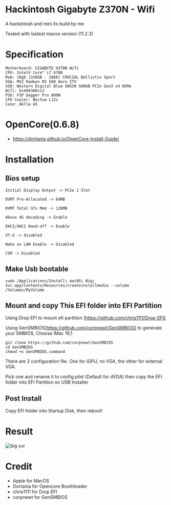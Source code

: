 # Hackintosh Gigabyte Z370N - Wifi
A hackintosh and mini itx build by me

Tested with lastest macos version (11.2.3)

# Specification 

```
Motherboard: GIGABYTE H370N Wifi
CPU: Intel® Core™ i7 6700
Ram: 16gb (2x8GB - 2666) CRUCIAL Ballistix Sport
VGA: MSI Radeon RX 560 Aero ITX
SSD: Western Digital Blue SN550 500GB PCIe Gen3 x4 NVMe
Wifi: bcm94360cs2
PSU: FSP Dagger Pro 600W
CPU Cooler: Noctua L12s
Case: Aklla A3
```

# OpenCore(0.6.8)

- https://dortania.github.io/OpenCore-Install-Guide/

# Installation

## Bios setup
```
Initial Display Output -> PCIe 1 Slot

DVMT Pre-Allocated -> 64MB

DVMT Total Gfx Mem -> 128MB

Above 4G decoding -> Enable

EHCI/XHCI Hand-off -> Enable

VT-d -> disabled

Wake on LAN Enable -> Disabled

CSM -> Disabled
```
## Make Usb bootable
```
sudo /Applications/Install\ macOS\ Big\ Sur.app/Contents/Resources/createinstallmedia --volume /Volumes/MyVolume
```

## Mount  and copy This EFI folder into EFI Partition 
Using Drop EFI to mount efi partition
[https://github.com/chris1111/Drop-EFI]

Using GenSMBIOS[https://github.com/corpnewt/GenSMBIOS] to generate your SMBIOS,
Choose iMac 19,1

```
git clone https://github.com/corpnewt/GenSMBIOS
cd GenSMBIOS
chmod +x GenSMBIOS.command
```

There are 2 configuration file. One for iGPU, no VGA, the other for external VGA.

Pick one and rename it to config.plist (Default for dVGA) then copy the EFI folder into EFI Partition on USB Installer

## Post Install

Copy EFI folder into Startup Disk,
then reboot!

    
# Result
![big sur](https://github.com/riletan/giga-z370n-wifi-opencore/blob/master/z370n_info.png)

# Credit

- Apple for MacOS
- Dortania for Opencore Boothloader
- chris1111 for Drop EFI
- corpnewt for GenSMBIOS


